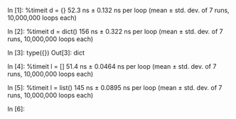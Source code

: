 
In [1]: %timeit d = {}
52.3 ns ± 0.132 ns per loop (mean ± std. dev. of 7 runs, 10,000,000 loops each)

In [2]: %timeit d = dict()
156 ns ± 0.322 ns per loop (mean ± std. dev. of 7 runs, 10,000,000 loops each)

In [3]: type({})
Out[3]: dict

In [4]: %timeit l = []
51.4 ns ± 0.0464 ns per loop (mean ± std. dev. of 7 runs, 10,000,000 loops each)

In [5]: %timeit l = list()
145 ns ± 0.0895 ns per loop (mean ± std. dev. of 7 runs, 10,000,000 loops each)

In [6]:
